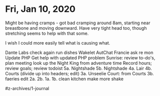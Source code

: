 # Fri, Jan 10, 2020
Might be having cramps - got bad cramping around 8am, starting near breastbone and moving downward. Have very tight head too, though stretching seems to help with that some.

I wish I could more easily tell what is causing what. 

Dante Labs check again
run dishes
Wakelet AutChat
Francie ask re mon
Update PHP
Get help with updated PHP problem
Sunrise: review to-do's, plan
meeting
look up the Night King from adventure time
Record hours; review goals; review todoist
5a. Nightshade
5b. Nightshade
4a. Lair
4b. Courts (divide up into headers; edit)
3a. Unseelie Court: from Courts
3b. faeries edit
2a.
2b.
1a.
1b.
clean kitchen
make more shake



#z-archives/1-journal
